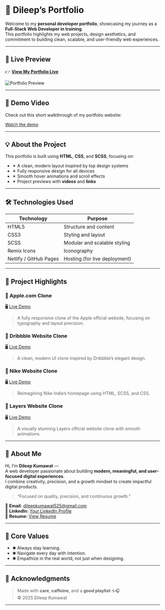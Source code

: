 # 🌸 Dileep’s Portfolio

Welcome to my **personal developer portfolio**, showcasing my journey as a **Full-Stack Web Developer in training**.  
This portfolio highlights my web projects, design aesthetics, and commitment to building clean, scalable, and user-friendly web experiences.

---

## 🚀 Live Preview  
👉 **[View My Portfolio Live]()**  

![Portfolio Preview](./Assets/preview.png)

---

## 🎥 Demo Video  
Check out this short walkthrough of my portfolio website:

[Watch the demo](./demo.mp4)

---

## 💡 About the Project

This portfolio is built using **HTML**, **CSS**, and **SCSS**, focusing on:
- ✴ A clean, modern layout inspired by top design systems  
- ✴ Fully responsive design for all devices  
- ✴ Smooth hover animations and scroll effects  
- ✴ Project previews with **videos** and **links**  

---

## 🛠️ Technologies Used

| Technology | Purpose |
|-------------|----------|
| HTML5 | Structure and content |
| CSS3 | Styling and layout |
| SCSS | Modular and scalable styling |
| Remix Icons | Iconography |
| Netlify / GitHub Pages | Hosting (for live deployment) |

---

## 📂 Project Highlights

### 🔹 Apple.com Clone  
🖥️ [Live Demo](https://dileep-kumawat.github.io/apple.com-using-html-and-css/)  
> A fully responsive clone of the Apple official website, focusing on typography and layout precision.

### 🔹 Dribbble Website Clone  
🖥️ [Live Demo](https://dileep-kumawat.github.io/Dribbble-website-clone-using-html-and-css/)  
> A clean, modern UI clone inspired by Dribbble’s elegant design.

### 🔹 Nike Website Clone  
🖥️ [Live Demo](https://nike-using-html-scss.netlify.app/)  
> Reimagining Nike India’s homepage using HTML, SCSS, and CSS.

### 🔹 Layers Website Clone  
🖥️ [Live Demo](https://layers-using-html-and-scss.netlify.app/)  
> A visually stunning Layers official website clone with smooth animations.

---

## 👤 About Me

Hi, I’m **Dileep Kumawat** —  
A web developer passionate about building **modern, meaningful, and user-focused digital experiences**.  
I combine creativity, precision, and a growth mindset to create impactful digital products.

> “Focused on quality, precision, and continuous growth.”

📧 **Email:** [dileepkumawat525@gmail.com](mailto:dileepkumawat525@gmail.com)  
💼 **LinkedIn:** [Your LinkedIn Profile](https://www.linkedin.com/in/dileep-kumawat/)  
📝 **Resume:** [View Resume](https://drive.google.com/file/d/167o84GoJwFpJOoHxwLiOoCjsbiv95U3u/view)

---

## 🧭 Core Values
- ✱ Always stay learning.  
- ✱ Navigate every day with intention.  
- ✱ Empathize in the real world, not just when designing.  

---

## 💬 Acknowledgments

> Made with **care**, **caffeine**, and a **good playlist** ☕🎧  
© 2025 Dileep Kumawat

---